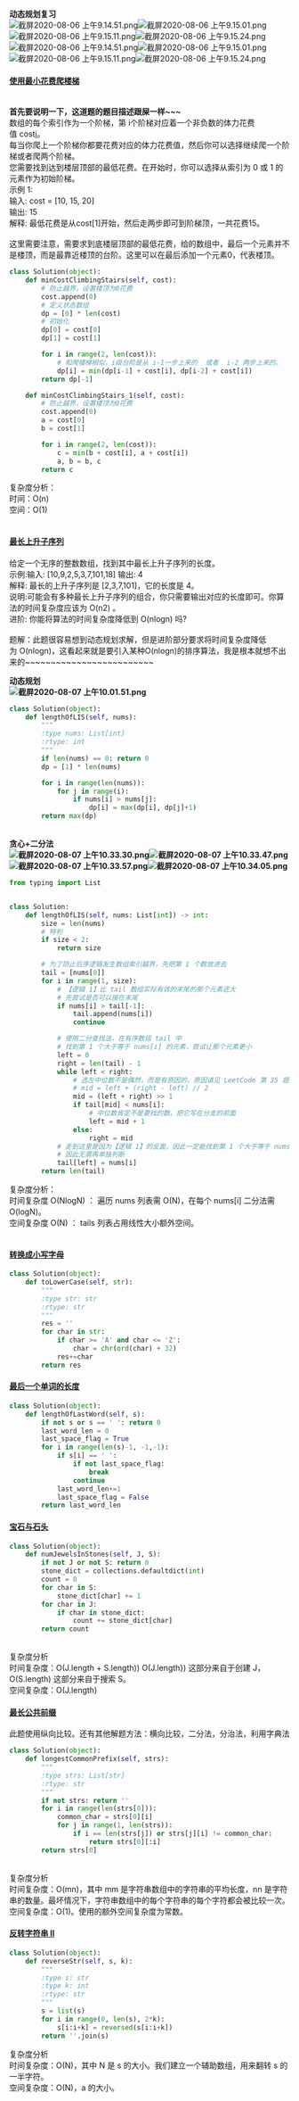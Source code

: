 

**动态规划复习**<br />
![截屏2020-08-06 上午9.14.51.png](https://cdn.nlark.com/yuque/0/2020/png/1072113/1596676545984-86a19ec7-b11b-4960-af7c-5a160238d910.png#align=left&display=inline&height=1222&margin=%5Bobject%20Object%5D&name=%E6%88%AA%E5%B1%8F2020-08-06%20%E4%B8%8A%E5%8D%889.14.51.png&originHeight=1222&originWidth=1612&size=265654&status=done&style=none&width=1612)![截屏2020-08-06 上午9.15.01.png](https://cdn.nlark.com/yuque/0/2020/png/1072113/1596676547120-064ee8c2-b2bd-4bc0-b06f-6d432fe88291.png#align=left&display=inline&height=1196&margin=%5Bobject%20Object%5D&name=%E6%88%AA%E5%B1%8F2020-08-06%20%E4%B8%8A%E5%8D%889.15.01.png&originHeight=1196&originWidth=1574&size=222445&status=done&style=none&width=1574)![截屏2020-08-06 上午9.15.11.png](https://cdn.nlark.com/yuque/0/2020/png/1072113/1596676548127-28b68019-cce0-489c-84c4-87544140db15.png#align=left&display=inline&height=756&margin=%5Bobject%20Object%5D&name=%E6%88%AA%E5%B1%8F2020-08-06%20%E4%B8%8A%E5%8D%889.15.11.png&originHeight=756&originWidth=1588&size=157797&status=done&style=none&width=1588)![截屏2020-08-06 上午9.15.24.png](https://cdn.nlark.com/yuque/0/2020/png/1072113/1596676549117-38ad8f49-f7e1-4383-9230-ae72152990b2.png#align=left&display=inline&height=944&margin=%5Bobject%20Object%5D&name=%E6%88%AA%E5%B1%8F2020-08-06%20%E4%B8%8A%E5%8D%889.15.24.png&originHeight=944&originWidth=1586&size=206461&status=done&style=none&width=1586)<br />![截屏2020-08-06 上午9.14.51.png](https://cdn.nlark.com/yuque/0/2020/png/1072113/1596676859655-34abb93f-c3d6-45d3-b821-d570483b682a.png#align=left&display=inline&height=1222&margin=%5Bobject%20Object%5D&name=%E6%88%AA%E5%B1%8F2020-08-06%20%E4%B8%8A%E5%8D%889.14.51.png&originHeight=1222&originWidth=1612&size=265654&status=done&style=none&width=1612)![截屏2020-08-06 上午9.15.01.png](https://cdn.nlark.com/yuque/0/2020/png/1072113/1596676860673-72f79590-6756-49d5-b8a0-43eae8eb4923.png#align=left&display=inline&height=1196&margin=%5Bobject%20Object%5D&name=%E6%88%AA%E5%B1%8F2020-08-06%20%E4%B8%8A%E5%8D%889.15.01.png&originHeight=1196&originWidth=1574&size=222445&status=done&style=none&width=1574)![截屏2020-08-06 上午9.15.11.png](https://cdn.nlark.com/yuque/0/2020/png/1072113/1596676861948-57a2de0e-06f1-4115-b758-643e10bbc9ca.png#align=left&display=inline&height=756&margin=%5Bobject%20Object%5D&name=%E6%88%AA%E5%B1%8F2020-08-06%20%E4%B8%8A%E5%8D%889.15.11.png&originHeight=756&originWidth=1588&size=157797&status=done&style=none&width=1588)![截屏2020-08-06 上午9.15.24.png](https://cdn.nlark.com/yuque/0/2020/png/1072113/1596676863052-396b0ebf-a8a3-4e16-899c-913635623b7d.png#align=left&display=inline&height=944&margin=%5Bobject%20Object%5D&name=%E6%88%AA%E5%B1%8F2020-08-06%20%E4%B8%8A%E5%8D%889.15.24.png&originHeight=944&originWidth=1586&size=206461&status=done&style=none&width=1586)
<a name="gnpRN"></a>
#### [使用最小花费爬楼梯](https://leetcode-cn.com/problems/min-cost-climbing-stairs/)

<br />**首先要说明一下，这道题的题目描述跟屎一样~~~**<br />数组的每个索引作为一个阶梯，第 i个阶梯对应着一个非负数的体力花费值 cost[i](索引从0开始)。<br />每当你爬上一个阶梯你都要花费对应的体力花费值，然后你可以选择继续爬一个阶梯或者爬两个阶梯。<br />您需要找到达到楼层顶部的最低花费。在开始时，你可以选择从索引为 0 或 1 的元素作为初始阶梯。<br />示例 1:<br />输入: cost = [10, 15, 20]<br />输出: 15<br />解释: 最低花费是从cost[1]开始，然后走两步即可到阶梯顶，一共花费15。<br />
<br />这里需要注意，需要求到底楼层顶部的最低花费，给的数组中，最后一个元素并不是楼顶，而是最靠近楼顶的台阶。这里可以在最后添加一个元素0，代表楼顶。<br />

```python
class Solution(object):
    def minCostClimbingStairs(self, cost):
        # 防止越界，设置楼顶为0花费
        cost.append(0)
        # 定义状态数组
        dp = [0] * len(cost)
        # 初始化
        dp[0] = cost[0]
        dp[1] = cost[1]

        for i in range(2, len(cost)):
            # 和爬楼梯相似，i级台阶是从 i-1一步上来的  或者  i-2 两步上来的。
            dp[i] = min(dp[i-1] + cost[i], dp[i-2] + cost[i])
        return dp[-1]

    def minCostClimbingStairs_1(self, cost):
        # 防止越界，设置楼顶为0花费
        cost.append(0)
        a = cost[0]
        b = cost[1]

        for i in range(2, len(cost)):
            c = min(b + cost[i], a + cost[i])
            a, b = b, c
        return c
```
复杂度分析：<br />时间：O(n)<br />空间：O(1)<br />
<br />

<a name="c4d17298"></a>
#### [最长上升子序列](https://leetcode-cn.com/problems/longest-increasing-subsequence/)
给定一个无序的整数数组，找到其中最长上升子序列的长度。<br />示例:输入: [10,9,2,5,3,7,101,18]   输出: 4 <br />解释: 最长的上升子序列是 [2,3,7,101]，它的长度是 4。<br />说明:可能会有多种最长上升子序列的组合，你只需要输出对应的长度即可。你算法的时间复杂度应该为 O(n2) 。<br />进阶: 你能将算法的时间复杂度降低到 O(nlogn) 吗?<br />
<br />题解：此题很容易想到动态规划求解，但是进阶部分要求将时间复杂度降低为 O(nlogn)，这看起来就是要引入某种O(nlogn)的排序算法，我是根本就想不出来的~~~~~~~~~~~~~~~~~~~~~~~~~

**动态规划**<br />**![截屏2020-08-07 上午10.01.51.png](https://cdn.nlark.com/yuque/0/2020/png/1072113/1596765728963-d9decbf3-d3e2-4068-a3fa-863b39c716d5.png#align=left&display=inline&height=1136&margin=%5Bobject%20Object%5D&name=%E6%88%AA%E5%B1%8F2020-08-07%20%E4%B8%8A%E5%8D%8810.01.51.png&originHeight=1136&originWidth=1672&size=267879&status=done&style=none&width=1672)**
```python
class Solution(object):
    def lengthOfLIS(self, nums):
        """
        :type nums: List[int]
        :rtype: int
        """
        if len(nums) == 0: return 0
        dp = [1] * len(nums)

        for i in range(len(nums)):
            for j in range(i):
                if nums[i] > nums[j]:
                    dp[i] = max(dp[i], dp[j]+1)
        return max(dp)
```

<br />**贪心+二分法**<br />**![截屏2020-08-07 上午10.33.30.png](https://cdn.nlark.com/yuque/0/2020/png/1072113/1596767670747-57a557df-f34d-4ad9-9d89-33f7e2eedfc6.png#align=left&display=inline&height=1154&margin=%5Bobject%20Object%5D&name=%E6%88%AA%E5%B1%8F2020-08-07%20%E4%B8%8A%E5%8D%8810.33.30.png&originHeight=1154&originWidth=1656&size=268778&status=done&style=none&width=1656)![截屏2020-08-07 上午10.33.47.png](https://cdn.nlark.com/yuque/0/2020/png/1072113/1596767673298-93be11d2-ef30-4501-a328-a34e03b5df02.png#align=left&display=inline&height=802&margin=%5Bobject%20Object%5D&name=%E6%88%AA%E5%B1%8F2020-08-07%20%E4%B8%8A%E5%8D%8810.33.47.png&originHeight=802&originWidth=1622&size=175229&status=done&style=none&width=1622)![截屏2020-08-07 上午10.33.57.png](https://cdn.nlark.com/yuque/0/2020/png/1072113/1596767676670-cb89c0fe-8396-4cd4-9395-f52a698f4de7.png#align=left&display=inline&height=1180&margin=%5Bobject%20Object%5D&name=%E6%88%AA%E5%B1%8F2020-08-07%20%E4%B8%8A%E5%8D%8810.33.57.png&originHeight=1180&originWidth=1636&size=343225&status=done&style=none&width=1636)![截屏2020-08-07 上午10.34.05.png](https://cdn.nlark.com/yuque/0/2020/png/1072113/1596767678184-ed8ea508-e657-4ea6-9f5f-a07ecaaf3cf4.png#align=left&display=inline&height=548&margin=%5Bobject%20Object%5D&name=%E6%88%AA%E5%B1%8F2020-08-07%20%E4%B8%8A%E5%8D%8810.34.05.png&originHeight=548&originWidth=1638&size=107859&status=done&style=none&width=1638)**
```python
from typing import List


class Solution:
    def lengthOfLIS(self, nums: List[int]) -> int:
        size = len(nums)
        # 特判
        if size < 2:
            return size

        # 为了防止后序逻辑发生数组索引越界，先把第 1 个数放进去
        tail = [nums[0]]
        for i in range(1, size):
            # 【逻辑 1】比 tail 数组实际有效的末尾的那个元素还大
            # 先尝试是否可以接在末尾
            if nums[i] > tail[-1]:
                tail.append(nums[i])
                continue

            # 使用二分查找法，在有序数组 tail 中
            # 找到第 1 个大于等于 nums[i] 的元素，尝试让那个元素更小
            left = 0
            right = len(tail) - 1
            while left < right:
                # 选左中位数不是偶然，而是有原因的，原因请见 LeetCode 第 35 题题解
                # mid = left + (right - left) // 2
                mid = (left + right) >> 1
                if tail[mid] < nums[i]:
                    # 中位数肯定不是要找的数，把它写在分支的前面
                    left = mid + 1
                else:
                    right = mid
            # 走到这里是因为【逻辑 1】的反面，因此一定能找到第 1 个大于等于 nums[i] 的元素，
            # 因此无需再单独判断
            tail[left] = nums[i]
        return len(tail)
```
复杂度分析：<br />时间复杂度 O(NlogN) ： 遍历 nums 列表需 O(N)，在每个 nums[i] 二分法需 O(logN)。<br />空间复杂度 O(N) ： tails 列表占用线性大小额外空间。<br />
<br />

<a name="BgHiw"></a>
#### [转换成小写字母](https://leetcode-cn.com/problems/to-lower-case/)
```python
class Solution(object):
    def toLowerCase(self, str):
        """
        :type str: str
        :rtype: str
        """
        res = ''
        for char in str:
            if char >= 'A' and char <= 'Z':
                char = chr(ord(char) + 32)
            res+=char
        return res
```


<a name="ETWIG"></a>
#### [最后一个单词的长度](https://leetcode-cn.com/problems/length-of-last-word/)
```python
class Solution(object):
    def lengthOfLastWord(self, s):
        if not s or s == ' ': return 0
        last_word_len = 0
        last_space_flag = True
        for i in range(len(s)-1, -1,-1):
            if s[i] == ' ':
                if not last_space_flag:
                    break
                continue
            last_word_len+=1
            last_space_flag = False
        return last_word_len
```


<a name="t5jRc"></a>
#### [宝石与石头](https://leetcode-cn.com/problems/jewels-and-stones/)
```python
class Solution(object):
    def numJewelsInStones(self, J, S):
        if not J or not S: return 0
        stone_dict = collections.defaultdict(int)
        count = 0
        for char in S:
            stone_dict[char] += 1
        for char in J:
            if char in stone_dict:
                count += stone_dict[char]
        return count
```

<br />复杂度分析<br />时间复杂度：O(J.length + S.length))  O(J.length}) 这部分来自于创建 J，O(S.length) 这部分来自于搜索 S。<br />空间复杂度：O(J.length)<br />

<a name="3wmOy"></a>
#### [最长公共前缀](https://leetcode-cn.com/problems/longest-common-prefix/)
此题使用纵向比较。还有其他解题方法：横向比较，二分法，分治法，利用字典法
```python
class Solution(object):
    def longestCommonPrefix(self, strs):
        """
        :type strs: List[str]
        :rtype: str
        """
        if not strs: return ''
        for i in range(len(strs[0])):
            common_char = strs[0][i]
            for j in range(1, len(strs)):
                if i == len(strs[j]) or strs[j][i] != common_char:
                    return strs[0][:i]
        return strs[0]

```

<br />复杂度分析<br />时间复杂度：O(mn)，其中 mm 是字符串数组中的字符串的平均长度，nn 是字符串的数量。最坏情况下，字符串数组中的每个字符串的每个字符都会被比较一次。<br />空间复杂度：O(1)。使用的额外空间复杂度为常数。<br />

<a name="8wBkB"></a>
#### [反转字符串 II](https://leetcode-cn.com/problems/reverse-string-ii/)
```python
class Solution(object):
    def reverseStr(self, s, k):
        """
        :type s: str
        :type k: int
        :rtype: str
        """
        s = list(s)
        for i in range(0, len(s), 2*k):
            s[i:i+k] = reversed(s[i:i+k])
        return ''.join(s)
```
复杂度分析<br />时间复杂度：O(N)，其中 N 是 s 的大小。我们建立一个辅助数组，用来翻转 s 的一半字符。<br />空间复杂度：O(N)，a 的大小。

